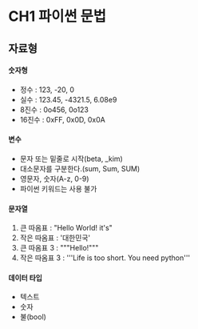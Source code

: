 # CH1 파이썬 문법


## 자료형
#### 숫자형
* 정수 : 123, -20, 0
* 실수 : 123.45, -4321.5, 6.08e9
* 8진수 : 0o456, 0o123
* 16진수 : 0xFF, 0x0D, 0x0A


#### 변수  
* 문자 또는 밑줄로 시작(beta, _kim)
* 대소문자를 구분한다.(sum, Sum, SUM)
* 영문자, 숫자(A-z, 0-9)
* 파이썬 키워드는 사용 불가


#### 문자열
1. 큰 따옴표 : "Hello World! it\'s"
2. 작은 따옴표 : '대한민국'
3. 큰 따옴표 3 : """Hello!"""
4. 작은 따옴표 3 :
'''Life is too short. You need python'''


#### 데이터 타입
+ 텍스트
+ 숫자
+ 불(bool)
